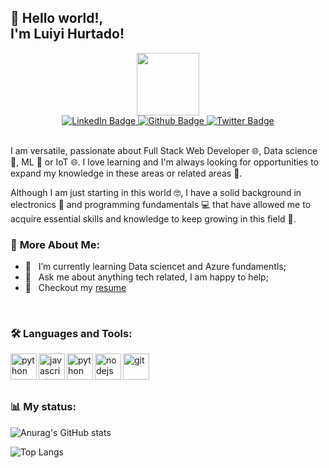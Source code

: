 ## 👋 Hello world!, <br> **I'm Luiyi Hurtado!**

<div id="header" align="center">
  <img src="https://media.giphy.com/media/lP8xu5t2DLGG045H8F/giphy.gif" width="100"/>
</div>
<div id="badges" align="center" >
  <a href="https://www.linkedin.com/in/luiyi-hurtado/" target="_blank">
    <img src="https://img.shields.io/badge/LinkedIn-blue?style=for-the-badge&logo=linkedin&logoColor=white" alt="LinkedIn Badge"/>
  </a>
  <a href="https://github.com/Luiyi-Hurtado" target="_blank">
    <img src="https://img.shields.io/badge/github-darkblue?style=for-the-badge&logo=github&logoColor=white" alt="Github Badge"/>
  </a>
  <a href="https://twitter.com/Luiyi_Hurtado" target="_blank">
    <img src="https://img.shields.io/badge/twitter-blue?style=for-the-badge&logo=twitter&logoColor=white" alt="Twitter Badge"/>
  </a>
  </div>
<br>

I am versatile, passionate about Full Stack Web Developer 🌐, Data science :test_tube:, ML 🤖 or IoT 🌐. I love learning and I'm always looking for opportunities to expand my knowledge in these areas or related areas :brain:.

Although I am just starting in this world :nerd_face:, I have a solid background in electronics :sparkler: and programming fundamentals :computer: that have allowed me to acquire essential skills and knowledge to keep growing in this field 🌱.
<br/>

### 🧐 **More About Me**:

- 🌱 &nbsp; I’m currently learning Data sciencet and Azure fundamentls;
- 💬 &nbsp; Ask me about anything tech related, I am happy to help;
- 📝 &nbsp; Checkout my [resume](https://drive.google.com/file/d/1aeNJCcqMZpHnygDdSq9RUXwkuWnxtH3q/view?usp=share_link)

<br>

### :hammer_and_wrench: **Languages and Tools**:

<div>
<a href="https://www.cprogramming.com/" target="_blank"><img align="left" src="https://cdn.jsdelivr.net/npm/devicon@2.10.0/icons/c/c-original.svg" alt="python" height="42px"/></a>
<a href="https://developer.mozilla.org/en-US/docs/Web/JavaScript" target="_blank"><img align="left" src="https://cdn.jsdelivr.net/npm/devicon@2.10.0/icons/javascript/javascript-original.svg" alt="javascript" height="42px"/></a>
<a href="https://www.python.org/" target="_blank"><img align="left" src="https://cdn.jsdelivr.net/npm/devicon@2.10.0/icons/python/python-original.svg" alt="python" height="42px"/></a>
<a href="https://nodejs.org/en/about/" target="_blank"><img align="left" src="https://cdn.jsdelivr.net/npm/devicon@2.10.0/icons/nodejs/nodejs-original.svg" alt="nodejs" height="42px"/></a>
<a href="https://git-scm.com/" target="_blank"><img align="left" src="https://cdn.jsdelivr.net/npm/devicon@2.10.0/icons/git/git-original.svg" alt="git" height="42px"/></a>
</div>

<br>

<br>
<br>

### :bar_chart: **My status**:

![Anurag's GitHub stats](https://github-readme-stats.vercel.app/api?username=Luiyi-Hurtado&theme=dark&show_icons=true)

![Top Langs](https://github-readme-stats.vercel.app/api/top-langs/?username=Luiyi-Hurtado&layout=compact&theme=vision-friendly-dark)
